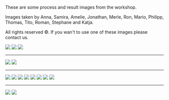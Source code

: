 These are some process and result images from the workshop.  

Images taken by Anna, Samira, Amelie, Jonathan, Merle, Ron, Mario, Philipp, Thomas, Tito, Roman, Stephane and Katja.  

All rights reserved ©. If you wan't to use one of these images please contact us.  

[![](images/results/anna-samira-amelie-01.jpg)](images/results/anna-samira-amelie-01.jpg)
[![](images/results/anna-samira-amelie-02.jpg)](images/results/anna-samira-amelie-02.jpg)
[![](images/results/anna-samira-amelie-03.jpg)](images/results/anna-samira-amelie-03.jpg)

-----

[![](images/results/jonathan-merle-ron-01.jpg)](images/results/jonathan-merle-ron-01.jpg)
[![](images/results/jonathan-merle-ron-02.jpg)](images/results/jonathan-merle-ron-02.jpg)

------

[![](images/results/mario-philipp-thomas-tito-01.jpg)](images/results/mario-philipp-thomas-tito-01.jpg)
[![](images/results/mario-philipp-thomas-tito-02.jpg)](images/results/mario-philipp-thomas-tito-02.jpg)
[![](images/results/mario-philipp-thomas-tito-03.jpg)](images/results/mario-philipp-thomas-tito-03.jpg)
[![](images/results/mario-philipp-thomas-tito-04.jpg)](images/results/mario-philipp-thomas-tito-04.jpg)
[![](images/results/mario-philipp-thomas-tito-05.jpg)](images/results/mario-philipp-thomas-tito-05.jpg)
[![](images/results/mario-philipp-thomas-tito-06.jpg)](images/results/mario-philipp-thomas-tito-06.jpg)
[![](images/results/mario-philipp-thomas-tito-07.jpg)](images/results/mario-philipp-thomas-tito-07.jpg)
[![](images/results/mario-philipp-thomas-tito-08.jpg)](images/results/mario-philipp-thomas-tito-08.jpg)

------

[![](images/results/roman-stephane-katja-01.jpg)](images/results/roman-stephane-katja-01.jpg)
[![](images/results/roman-stephane-katja-02.jpg)](images/results/roman-stephane-katja-02.jpg)